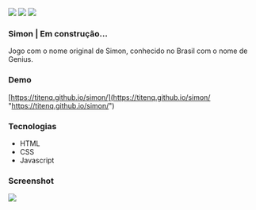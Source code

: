 ![](https://img.shields.io/github/stars/titenq/simon.svg) ![](https://img.shields.io/github/forks/titenq/simon.svg) ![](https://img.shields.io/github/issues/titenq/simon.svg)

### Simon | Em construção...

Jogo com o nome original de Simon, conhecido no Brasil com o nome de Genius.

### Demo
[https://titenq.github.io/simon/](https://titenq.github.io/simon/ "https://titenq.github.io/simon/")

### Tecnologias
- HTML
- CSS
- Javascript

### Screenshot

![](https://github.com/titenq/page/blob/master/simon.jpg?raw=true)